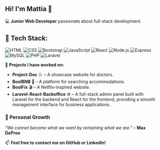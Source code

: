 ## Hi! I'm Mattia 👋  

💻 **Junior Web Developer** passionate about full-stack development.  

## 🚀 Tech Stack:  
![HTML](https://img.shields.io/badge/HTML5-E34F26?style=flat&logo=html5&logoColor=white) 
![CSS](https://img.shields.io/badge/CSS3-1572B6?style=flat&logo=css3&logoColor=white) 
![Bootstrap](https://img.shields.io/badge/Bootstrap-7952B3?style=flat&logo=bootstrap&logoColor=white) 
![JavaScript](https://img.shields.io/badge/JavaScript-F7DF1E?style=flat&logo=javascript&logoColor=black) 
![React](https://img.shields.io/badge/React-61DAFB?style=flat&logo=react&logoColor=black) 
![Node.js](https://img.shields.io/badge/Node.js-339933?style=flat&logo=node.js&logoColor=white) 
![Express](https://img.shields.io/badge/Express-000000?style=flat&logo=express&logoColor=white) 
![MySQL](https://img.shields.io/badge/MySQL-4479A1?style=flat&logo=mysql&logoColor=white) 
![PHP](https://img.shields.io/badge/PHP-777BB4?style=flat&logo=php&logoColor=white) 
![Laravel](https://img.shields.io/badge/Laravel-FF2D20?style=flat&logo=laravel&logoColor=white) 


📌 **Projects I have worked on:**  
- **Project-Doc** 🩺 – A showcase website for doctors.  
- **BoolBNB** 🏡 – A platform for searching accommodations.  
- **BoolFix** 🎬 – A Netflix-inspired website.  
- **Laravel-React-Backoffice** ⚙️ – A full-stack admin panel built with Laravel for the backend and React for the frontend, providing a smooth management interface for business applications.  

### 🌱 Personal Growth  
*"We cannot become what we want by remaining what we are."* – **Max DePree**  

📫 **Feel free to contact me on GitHub or LinkedIn!**  
